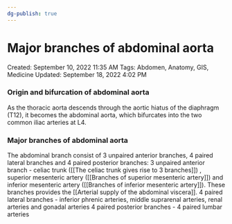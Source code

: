 ```yaml
---
dg-publish: true
---
```


# Major branches of abdominal aorta

Created: September 10, 2022 11:35 AM
Tags: Abdomen, Anatomy, GIS, Medicine
Updated: September 18, 2022 4:02 PM

### Origin and bifurcation of abdominal aorta
As the thoracic aorta descends through the aortic hiatus of the diaphragm (T12), it becomes the abdominal aorta, which bifurcates into the two common iliac arteries at L4.

### Major branches of abdominal aorta
The abdominal branch consist of 3 unpaired anterior branches, 4 paired lateral branches and 4 paired posterior branches:
3 unpaired anterior branch - celiac trunk ([[The celiac trunk gives rise to 3 branches]]) , superior mesenteric artery ([[Branches of superior mesenteric artery]]) and inferior mesenteric artery ([[Branches of inferior mesenteric artery]]). These branches provides the [[Arterial supply of the abdominal viscera]].
4 paired lateral branches - inferior phrenic arteries, middle suprarenal arteries, renal arteries and gonadal arteries
4 paired posterior branches - 4 paired lumbar arteries